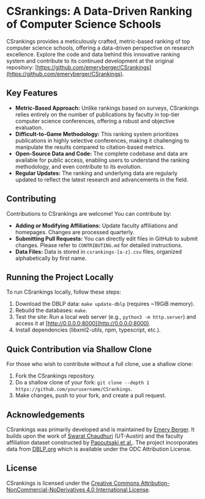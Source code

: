 # CSrankings: A Data-Driven Ranking of Computer Science Schools

CSrankings provides a meticulously crafted, metric-based ranking of top computer science schools, offering a data-driven perspective on research excellence.  Explore the code and data behind this innovative ranking system and contribute to its continued development at the original repository: [https://github.com/emeryberger/CSrankings](https://github.com/emeryberger/CSrankings).

## Key Features

*   **Metric-Based Approach:** Unlike rankings based on surveys, CSrankings relies entirely on the number of publications by faculty in top-tier computer science conferences, offering a robust and objective evaluation.
*   **Difficult-to-Game Methodology:**  This ranking system prioritizes publications in highly selective conferences, making it challenging to manipulate the results compared to citation-based metrics.
*   **Open-Source Data and Code:** The complete codebase and data are available for public access, enabling users to understand the ranking methodology, and even contribute to its evolution.
*   **Regular Updates:** The ranking and underlying data are regularly updated to reflect the latest research and advancements in the field.

## Contributing

Contributions to CSrankings are welcome! You can contribute by:

*   **Adding or Modifying Affiliations:**  Update faculty affiliations and homepages.  Changes are processed quarterly.
*   **Submitting Pull Requests:**  You can directly edit files in GitHub to submit changes. Please refer to `CONTRIBUTING.md` for detailed instructions.
*   **Data Files:**  Data is stored in `csrankings-[a-z].csv` files, organized alphabetically by first name.

## Running the Project Locally

To run CSrankings locally, follow these steps:

1.  Download the DBLP data: `make update-dblp` (requires ~19GiB memory).
2.  Rebuild the databases: `make`.
3.  Test the site: Run a local web server (e.g., `python3 -m http.server`) and access it at [http://0.0.0.0:8000](http://0.0.0.0:8000).
4.  Install dependencies (libxml2-utils, npm, typescript, etc.).

## Quick Contribution via Shallow Clone

For those who wish to contribute without a full clone, use a shallow clone:

1.  Fork the CSrankings repository.
2.  Do a shallow clone of your fork: `git clone --depth 1 https://github.com/yourusername/CSrankings`.
3.  Make changes, push to your fork, and create a pull request.

## Acknowledgements

CSrankings was primarily developed and is maintained by [Emery Berger](https://emeryberger.com).  It builds upon the work of [Swarat Chaudhuri](https://www.cs.utexas.edu/~swarat/) (UT-Austin) and the faculty affiliation dataset constructed by [Papoutsaki et al.](http://cs.brown.edu/people/alexpap/faculty_dataset.html).  The project incorporates data from [DBLP.org](http://dblp.org) which is available under the ODC Attribution License.

## License

CSrankings is licensed under the [Creative Commons Attribution-NonCommercial-NoDerivatives 4.0 International License](https://creativecommons.org/licenses/by-nc-nd/4.0/).